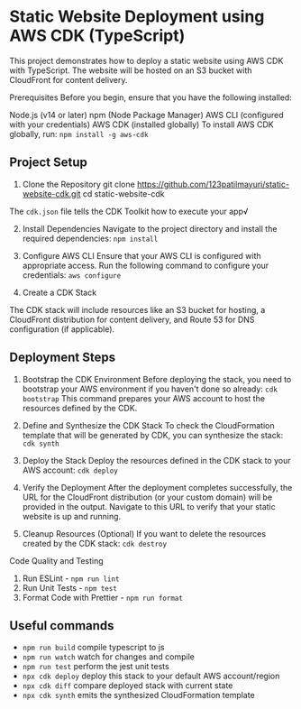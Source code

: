 # Static Website Deployment using AWS CDK (TypeScript)

This project demonstrates how to deploy a static website using AWS CDK with TypeScript. The website will be hosted on an S3 bucket with CloudFront for content delivery.

Prerequisites
Before you begin, ensure that you have the following installed:

Node.js (v14 or later)
npm (Node Package Manager)
AWS CLI (configured with your credentials)
AWS CDK (installed globally)
To install AWS CDK globally, run:
`npm install -g aws-cdk`

## Project Setup
1. Clone the Repository 
git clone https://github.com/123patilmayuri/static-website-cdk.git
cd static-website-cdk

The `cdk.json` file tells the CDK Toolkit how to execute your app√

2. Install Dependencies
Navigate to the project directory and install the required dependencies:
`npm install`

4. Configure AWS CLI
Ensure that your AWS CLI is configured with appropriate access. Run the following command to configure your credentials:
`aws configure`
5. Create a CDK Stack

The CDK stack will include resources like an S3 bucket for hosting, a CloudFront distribution for content delivery, and Route 53 for DNS configuration (if applicable).

## Deployment Steps
1. Bootstrap the CDK Environment
Before deploying the stack, you need to bootstrap your AWS environment if you haven't done so already:
`cdk bootstrap`
This command prepares your AWS account to host the resources defined by the CDK.

2. Define and Synthesize the CDK Stack
To check the CloudFormation template that will be generated by CDK, you can synthesize the stack:
`cdk synth`

3. Deploy the Stack
Deploy the resources defined in the CDK stack to your AWS account:
`cdk deploy`

4. Verify the Deployment
After the deployment completes successfully, the URL for the CloudFront distribution (or your custom domain) will be provided in the output. Navigate to this URL to verify that your static website is up and running.

5. Cleanup Resources (Optional)
If you want to delete the resources created by the CDK stack:
`cdk destroy`

Code Quality and Testing
1. Run ESLint - `npm run lint`
2. Run Unit Tests - `npm test`
3. Format Code with Prettier - `npm run format`


## Useful commands

* `npm run build`   compile typescript to js
* `npm run watch`   watch for changes and compile
* `npm run test`    perform the jest unit tests
* `npx cdk deploy`  deploy this stack to your default AWS account/region
* `npx cdk diff`    compare deployed stack with current state
* `npx cdk synth`   emits the synthesized CloudFormation template
